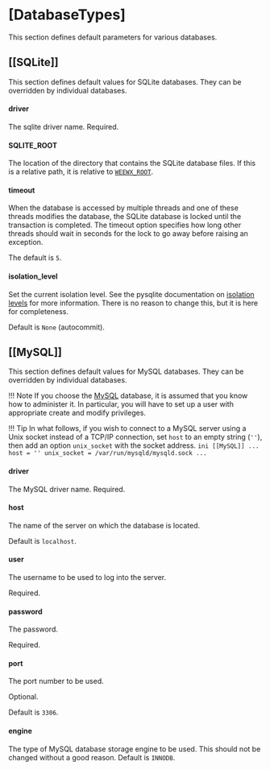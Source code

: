 # [DatabaseTypes]

This section defines default parameters for various databases.

## [[SQLite]]

This section defines default values for SQLite databases. They can be
overridden by individual databases.

#### driver

The sqlite driver name. Required.

#### SQLITE_ROOT

The location of the directory that contains the SQLite database files. If this
is a relative path, it is relative to [`WEEWX_ROOT`](general.md#weewx_root).

#### timeout

When the database is accessed by multiple threads and one of these threads
modifies the database, the SQLite database is locked until the transaction
is completed. The timeout option specifies how long other threads should wait
in seconds for the lock to go away before raising an exception.

The default is `5`.

#### isolation_level

Set the current isolation level. See the pysqlite documentation on
[isolation levels](https://docs.python.org/2.7/library/sqlite3.html#sqlite3.Connection.isolation_level)
for more information. There is no reason to change this, but it is here for
completeness.

Default is `None` (autocommit).

## [[MySQL]]

This section defines default values for MySQL databases. They can be
overridden by individual databases.

!!! Note 
    If you choose the [MySQL](https://www.mysql.com/) database, it is assumed
    that you know how to administer it. In particular, you will have to set
    up a user with appropriate create and modify privileges.

!!! Tip
    In what follows, if you wish to connect to a MySQL server using a Unix
    socket instead of a TCP/IP connection, set `host` to an empty string
    (`''`), then add an option `unix_socket` with the socket address.
    ```ini
    [[MySQL]]
        ...
        host = ''
        unix_socket = /var/run/mysqld/mysqld.sock
        ...
    ```

#### driver

The MySQL driver name. Required.

#### host

The name of the server on which the database is located.

Default is `localhost`.

#### user

The username to be used to log into the server.

Required.

#### password

The password.

Required.

#### port

The port number to be used.

Optional.

Default is `3306`.

#### engine

The type of MySQL database storage engine to be used. This should not be
changed without a good reason. Default is `INNODB`.
